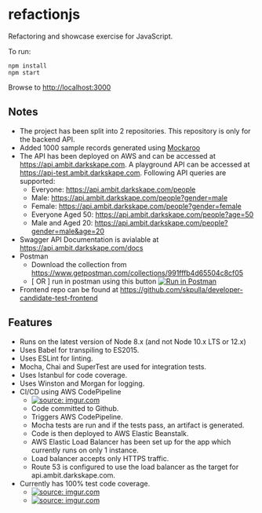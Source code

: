 # refactionjs

Refactoring and showcase exercise for JavaScript.

To run:

```
npm install
npm start
```

Browse to [http://localhost:3000](http://localhost:3000)

## Notes
- The project has been split into 2 repositories. This repository is only for the backend API.
- Added 1000 sample records generated using [Mockaroo](https://mockaroo.com/)
- The API has been deployed on AWS and can be accessed at https://api.ambit.darkskape.com. A playground API can be accessed at https://api-test.ambit.darkskape.com. Following API queries are supported:
  - Everyone: https://api.ambit.darkskape.com/people
  - Male: https://api.ambit.darkskape.com/people?gender=male
  - Female: https://api.ambit.darkskape.com/people?gender=female
  - Everyone Aged 50: https://api.ambit.darkskape.com/people?age=50
  - Male and Aged 20: https://api.ambit.darkskape.com/people?gender=male&age=20
- Swagger API Documentation is avialable at https://api.ambit.darkskape.com/docs
- Postman
  - Download the collection from https://www.getpostman.com/collections/991fffb4d65504c8cf05
  - \[ OR \] run in postman using this button [![Run in Postman](https://run.pstmn.io/button.svg)](https://app.getpostman.com/run-collection/991fffb4d65504c8cf05)
- Frontend repo can be found at https://github.com/skpulla/developer-candidate-test-frontend

## Features
- Runs on the latest version of Node 8.x (and not Node 10.x LTS or 12.x)
- Uses Babel for transpiling to ES2015.
- Uses ESLint for linting.
- Mocha, Chai and SuperTest are used for integration tests.
- Uses Istanbul for code coverage.
- Uses Winston and Morgan for logging.
- CI/CD using AWS CodePipeline
  - <a href="https://imgur.com/XPpcrsL"><img src="https://i.imgur.com/XPpcrsL.png" title="source: imgur.com" /></a>
  - Code committed to Github.
  - Triggers AWS CodePipeline.
  - Mocha tests are run and if the tests pass, an artifact is generated.
  - Code is then deployed to AWS Elastic Beanstalk.
  - AWS Elastic Load Balancer has been set up for the app which currently runs on only 1 instance.
  - Load balancer accepts only HTTPS traffic.
  - Route 53 is configured to use the load balancer as the target for api.ambit.darkskape.com.
- Currently has 100% test code coverage.
  - <a href="https://imgur.com/Pa4SMxQ"><img src="https://i.imgur.com/Pa4SMxQ.png" title="source: imgur.com" /></a>
  - <a href="https://imgur.com/9FaGH62"><img src="https://i.imgur.com/9FaGH62.png" title="source: imgur.com" /></a>
